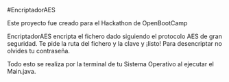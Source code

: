 #EncriptadorAES

Este proyecto fue creado para el Hackathon de OpenBootCamp

EncriptadorAES encripta el fichero dado siguiendo el protocolo AES de gran seguridad. Te pide la ruta del fichero y la clave y ¡listo! Para desencriptar no olvides tu contraseña.

Todo esto se realiza por la terminal de tu Sistema Operativo al ejecutar el Main.java.
